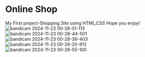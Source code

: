 # Online Shop
My First project-Shopping Site using HTML,CSS
Hope you enjoy!
![bandicam 2024-11-23 00-28-51-113](https://github.com/user-attachments/assets/a9fbcd85-773d-4622-ad36-5a8b3ec50167)
![bandicam 2024-11-23 00-28-44-501](https://github.com/user-attachments/assets/d2a570e5-3448-4e32-a4d3-0fede1969c3f)
![bandicam 2024-11-23 00-28-36-403](https://github.com/user-attachments/assets/7888ac48-a1b7-4667-bb82-465a6b891d0f)
![bandicam 2024-11-23 00-28-20-912](https://github.com/user-attachments/assets/3c2b665a-7992-4dd4-9fd7-6713c828b430)
![bandicam 2024-11-23 00-28-55-100](https://github.com/user-attachments/assets/80d895bc-2156-4914-b427-f51d130276ec)
